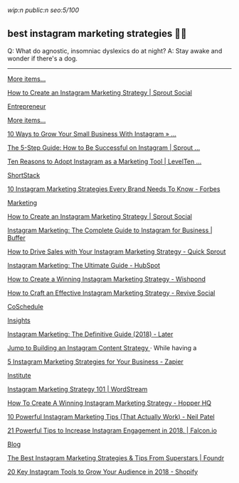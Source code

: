###### wip:n public:n seo:5/100

## best instagram marketing strategies :haircut_woman:

Q:	What do agnostic, insomniac dyslexics do at night?
A:	Stay awake and wonder if there's a dog.


----------


[More items... ](https://sproutsocial.com/insights/instagram-marketing-strategy-guide/)

[      How to Create an Instagram Marketing Strategy | Sprout Social ](https://sproutsocial.com/insights/instagram-marketing-strategy-guide/amp/)

[      Entrepreneur](http://www.entrepreneur.com/article/280964)

[More items... ](https://succeedasyourownboss.com/10-ways-grow-small-business-instagram/)

[      10 Ways to Grow Your Small Business With Instagram » ... ](https://succeedasyourownboss.com/10-ways-grow-small-business-instagram/)

[      The 5-Step Guide: How to Be Successful on Instagram | Sprout ... ](https://sproutsocial.com/insights/how-to-be-successful-on-instagram/)

[      Ten Reasons to Adopt Instagram as a Marketing Tool | LevelTen ... ](https://getlevelten.com/blog/felipa-villegas/ten-reasons-adopt-instagram-marketing-tool)

[ShortStack ](http://www.shortstack.com/blog/instagram-marketing-strategies-small-business/)

[10 Instagram Marketing Strategies Every Brand Needs To Know - Forbes ](http://www.forbes.com/sites/jaysondemers/2015/12/11/10-instagram-marketing-strategies-every-brand-needs-to-know/amp/)

[Marketing ](http://www.lyfemarketing.com/blog/instagram-marketing-strategy/)

[How to Create an Instagram Marketing Strategy | Sprout Social ](http://sproutsocial.com/insights/instagram-marketing-strategy-guide/amp/)

[Instagram Marketing: The Complete Guide to Instagram for Business | Buffer ](http://buffer.com/instagram-marketing)

[How to Drive Sales with Your Instagram Marketing Strategy - Quick Sprout ](http://www.quicksprout.com/2018/06/25/how-to-drive-sales-with-your-instagram-marketing-strategy/)

[Instagram Marketing: The Ultimate Guide - HubSpot ](http://www.hubspot.com/instagram-marketing)

[How to Create a Winning Instagram Marketing Strategy - Wishpond ](http://blog.wishpond.com/post/115675437360/instagram-marketing-strategy)

[How to Craft an Effective Instagram Marketing Strategy - Revive Social ](http://revive.social/effective-instagram-marketing-strategy/)

[CoSchedule ](http://coschedule.com/blog/instagram-marketing-strategy/)

[Insights ](http://insights.newscred.com/instagram-strategies-content-marketing/)

[Instagram Marketing: The Definitive Guide (2018) - Later ](http://later.com/instagram-marketing/)

[Jump to Building an Instagram Content Strategy ](https://later.com/instagram-marketing/#chapter7) · While having a

[5 Instagram Marketing Strategies for Your Business - Zapier ](http://zapier.com/blog/instagram-strategies-for-business/)

[Institute ](http://contentmarketinginstitute.com/2015/08/instagram-marketing-strategies/)

[Instagram Marketing Strategy 101 | WordStream ](http://www.wordstream.com/blog/ws/2018/08/09/instagram-marketing-strategy)

[How To Create A Winning Instagram Marketing Strategy - Hopper HQ ](http://www.hopperhq.com/blog/instagram-marketing-strategy/amp/)

[10 Powerful Instagram Marketing Tips (That Actually Work) - Neil Patel ](http://neilpatel.com/blog/instagram-marketing-tips/amp/)

[21 Powerful Tips to Increase Instagram Engagement in 2018. | Falcon.io ](http://www.falcon.io/insights-hub/topics/social-media-strategy/21-tips-increase-instagram-engagement/amp/)

[Blog ](http://blog.bufferapp.com/instagram-growth/amp)

[The Best Instagram Marketing Strategies & Tips From Superstars | Foundr ](http://foundr.com/instagram-marketing/amp/)

[20 Key Instagram Tools to Grow Your Audience in 2018 - Shopify ](http://www.shopify.com/content-services/blog/en/119748357-instagram-tools.amp)

